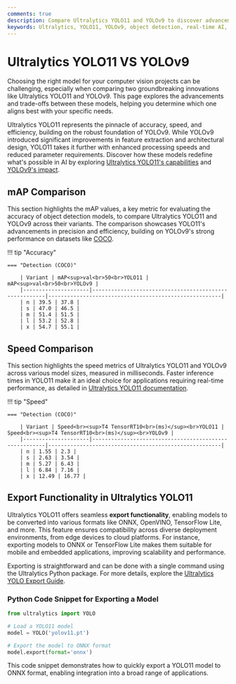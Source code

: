```yaml
---
comments: true
description: Compare Ultralytics YOLO11 and YOLOv9 to discover advancements in object detection, real-time AI, and edge AI. Explore how these cutting-edge computer vision models redefine accuracy, speed, and efficiency in diverse applications. 
keywords: Ultralytics, YOLO11, YOLOv9, object detection, real-time AI, edge AI, computer vision, model comparison
---
```


# Ultralytics YOLO11 VS YOLOv9

Choosing the right model for your computer vision projects can be challenging, especially when comparing two groundbreaking innovations like Ultralytics YOLO11 and YOLOv9. This page explores the advancements and trade-offs between these models, helping you determine which one aligns best with your specific needs.

Ultralytics YOLO11 represents the pinnacle of accuracy, speed, and efficiency, building on the robust foundation of YOLOv9. While YOLOv9 introduced significant improvements in feature extraction and architectural design, YOLO11 takes it further with enhanced processing speeds and reduced parameter requirements. Discover how these models redefine what's possible in AI by exploring [Ultralytics YOLO11's capabilities](https://docs.ultralytics.com/models/yolo11/) and [YOLOv9's impact](https://www.youtube.com/watch?v=ZF7EAodHn1U&t=1s).


## mAP Comparison

This section highlights the mAP values, a key metric for evaluating the accuracy of object detection models, to compare Ultralytics YOLO11 and YOLOv9 across their variants. The comparison showcases YOLO11's advancements in precision and efficiency, building on YOLOv9's strong performance on datasets like [COCO](https://docs.ultralytics.com/datasets/detect/coco/).


!!! tip "Accuracy"

	=== "Detection (COCO)"

		| Variant | mAP<sup>val<br>50<br>YOLO11 | mAP<sup>val<br>50<br>YOLOv9 |
		|---------------------|-------------------------------------------------------|-------------------------------------------------------|
		| n | 39.5 | 37.8 |
		| s | 47.0 | 46.5 |
		| m | 51.4 | 51.5 |
		| l | 53.2 | 52.8 |
		| x | 54.7 | 55.1 |
		

## Speed Comparison

This section highlights the speed metrics of Ultralytics YOLO11 and YOLOv9 across various model sizes, measured in milliseconds. Faster inference times in YOLO11 make it an ideal choice for applications requiring real-time performance, as detailed in [Ultralytics YOLO11 documentation](https://docs.ultralytics.com/models/yolo11/).


!!! tip "Speed"

	=== "Detection (COCO)"

		| Variant | Speed<br><sup>T4 TensorRT10<br>(ms)</sup><br>YOLO11 | Speed<br><sup>T4 TensorRT10<br>(ms)</sup><br>YOLOv9 |
		|---------------------|-------------------------------------------------------|-------------------------------------------------------|
		| n | 1.55 | 2.3 |
		| s | 2.63 | 3.54 |
		| m | 5.27 | 6.43 |
		| l | 6.84 | 7.16 |
		| x | 12.49 | 16.77 |

## Export Functionality in Ultralytics YOLO11  

Ultralytics YOLO11 offers seamless **export functionality**, enabling models to be converted into various formats like ONNX, OpenVINO, TensorFlow Lite, and more. This feature ensures compatibility across diverse deployment environments, from edge devices to cloud platforms. For instance, exporting models to ONNX or TensorFlow Lite makes them suitable for mobile and embedded applications, improving scalability and performance.

Exporting is straightforward and can be done with a single command using the Ultralytics Python package. For more details, explore the [Ultralytics YOLO Export Guide](https://docs.ultralytics.com/modes/export/).

### Python Code Snippet for Exporting a Model  

```python
from ultralytics import YOLO

# Load a YOLO11 model
model = YOLO('yolov11.pt')

# Export the model to ONNX format
model.export(format='onnx')
```  

This code snippet demonstrates how to quickly export a YOLO11 model to ONNX format, enabling integration into a broad range of applications.

